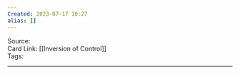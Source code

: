 ```yaml
---
Created: 2023-07-17 10:27
alias: []
---
```


Source:  
Card Link: [[Inversion of Control]]  
Tags:

---



